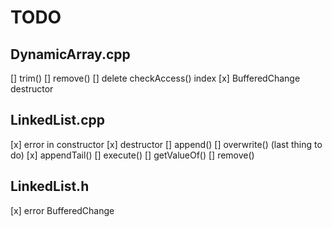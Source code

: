 # TODO

## DynamicArray.cpp

[] trim()
[] remove()
[] delete checkAccess() index
[x] BufferedChange destructor

## LinkedList.cpp

[x] error in constructor
[x] destructor
[] append()
[] overwrite() (last thing to do)
[x] appendTail()
[] execute()
[] getValueOf()
[] remove()

## LinkedList.h

[x] error BufferedChange
